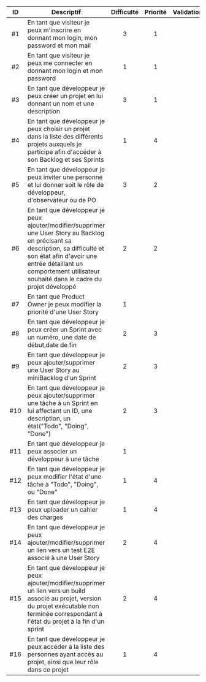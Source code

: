 
| ID | Descriptif    | Difficulté    | Priorité      | Validation        |
| :--: | ------------ | :-------------: | :-------------: | :-------------: |
| #1 | En tant que visiteur je peux m'inscrire en donnant mon login, mon password et mon mail | 3 | 1 | |
| #2 | En tant que visiteur je peux me connecter en donnant mon login et mon password | 1 | 1 | |
| #3 | En tant que développeur je peux créer un projet en lui donnant un nom et une description | 3 | 1 | |
| #4 | En tant que développeur je peux choisir un projet dans la liste des différents projets auxquels je participe afin d'accéder à son Backlog et ses Sprints | 1 | 4 | |
| #5 | En tant que développeur je peux inviter une personne et lui donner soit le rôle de développeur, d'observateur ou de PO | 3 | 2 |  |
| #6 | En tant que développeur je peux ajouter/modifier/supprimer une User Story au Backlog en précisant sa description, sa difficulté et son état afin d'avoir une entrée détaillant un comportement utilisateur souhaité dans le cadre du projet développé | 2 | 2 | |
| #7 | En tant que Product Owner je peux modifier la priorité d'une User Story | 1 | | |
| #8 | En tant que développeur je peux créer un Sprint avec un numéro, une date de début,date de fin | 2 | 3 | |
| #9 | En tant que développeur je peux ajouter/supprimer une User Story au miniBacklog d'un Sprint | 2 | 3 | |
| #10 | En tant que développeur je peux ajouter/supprimer une tâche à un Sprint en lui affectant un ID, une description, un état("Todo", "Doing", "Done") | 2 | 3 | |
| #11 | En tant que développeur je peux associer un développeur à une tâche | 1 | | |
| #12 | En tant que développeur je peux modifier l'état d'une tâche à "Todo", "Doing", ou "Done" | 1 | 4 | |
| #13 | En tant que développeur je peux uploader un cahier des charges | 1 | 4 | |
| #14 | En tant que développeur je peux ajouter/modifier/supprimer un lien vers un test E2E associé à une User Story | 2 | 4 | |
| #15 | En tant que développeur je peux ajouter/modifier/supprimer un lien vers un build associé au projet, version du projet exécutable non terminée correspondant à l'état du projet à la fin d'un sprint | 2 | 4 | |
| #16 | En tant que développeur je peux accéder à la liste des personnes ayant accès au projet, ainsi que leur rôle dans ce projet | 1 | 4 | |
